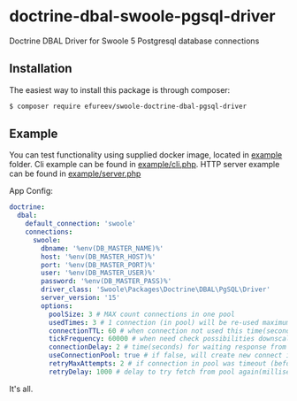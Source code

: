 # doctrine-dbal-swoole-pgsql-driver

Doctrine DBAL Driver for Swoole 5 Postgresql database connections

## Installation

The easiest way to install this package is through composer:

```bash
$ composer require efureev/swoole-doctrine-dbal-pgsql-driver
```

## Example

You can test functionality using supplied docker image, located in [example](example) folder. Cli example can be found
in [example/cli.php](example/cli.php). HTTP server example can be found in [example/server.php](example/server.php)

App Config:

```yaml
doctrine:
  dbal:
    default_connection: 'swoole'
    connections:
      swoole:
        dbname: '%env(DB_MASTER_NAME)%'
        host: '%env(DB_MASTER_HOST)%'
        port: '%env(DB_MASTER_PORT)%'
        user: '%env(DB_MASTER_USER)%'
        password: '%env(DB_MASTER_PASS)%'
        driver_class: 'Swoole\Packages\Doctrine\DBAL\PgSQL\Driver'
        server_version: '15'
        options:
          poolSize: 3 # MAX count connections in one pool
          usedTimes: 3 # 1 connection (in pool) will be re-used maximum N queries
          connectionTTL: 60 # when connection not used this time(seconds) - it will be close (free)
          tickFrequency: 60000 # when need check possibilities downscale (close) opened connection to DB in pools
          connectionDelay: 2 # time(seconds) for waiting response from pool
          useConnectionPool: true # if false, will create new connect instead of using pool
          retryMaxAttempts: 2 # if connection in pool was timeout (before use) then try re-connect
          retryDelay: 1000 # delay to try fetch from pool again(milliseconds) if no connect available
```

It's all.
